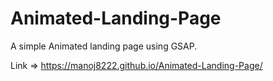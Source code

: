 # Animated-Landing-Page
A simple Animated landing page using GSAP.

Link => https://manoj8222.github.io/Animated-Landing-Page/
